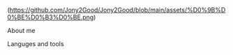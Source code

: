 
(https://github.com/Jony2Good/Jony2Good/blob/main/assets/%D0%9B%D0%BE%D0%B3%D0%BE.png)

About me

Languges and tools


